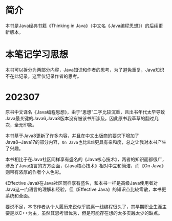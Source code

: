 # 简介

本书是Java经典书籍《Thinking in Java》（中文名《Java编程思想》）的后续更新版本。

# 本笔记学习思想

本书可以拆分为两部分内容，Java知识和作者的思考，为了避免重复，Java知识不在此记录，这里仅记录作者的思考。

# 202307

原书中文译名《Java编程思想》，由于“思想”二字比较沉重，且出书年代太早导致Java最关键的Java6,Java8版本没有被该书所涉及，因此原书我草草的翻过几次，全无印象。

本书基于Java8更新了许多内容，并且在中文出版商的要求下增加了Java8~Java17的部分内容，`On Java`也比`思想`更具有亲和度，总之让我对本书产生了兴趣。

本书相比于在Java社区同样享有盛名的《Java核心技术》，两者的知识面都很广，涉及了Java语言的方方面面，《Java核心技术》相对中立和简洁，而《On Java》则带有浓厚的作者个人色彩。

《Effective Java》在Java社区同样享有盛名，和本书一样是高级Java使用者对Java这一门语言的理解和经验，但《Effective Java》的知识点比较零散，本书更系统和全面。

要说不足，本书作者从个人履历来说似乎脱离一线编程很久了，其早期职业生涯主要是以C++为主，虽然其思考很优秀，但是可能存在想的太多实践太少的缺点。

